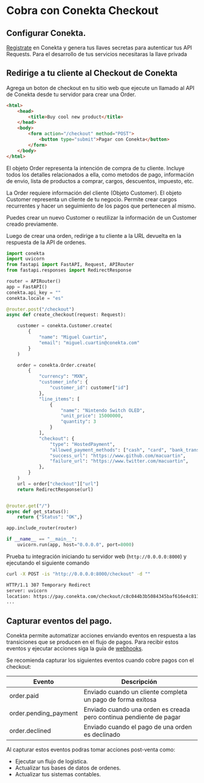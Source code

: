 # Cobra con Conekta Checkout

## Configurar Conekta.
[Registrate](https://panel.conekta.com) en Conekta y genera tus llaves secretas para autenticar tus API Requests. Para el desarrollo de tus servicios necesitaras la llave privada

## Redirige a tu cliente al Checkout de Conekta

Agrega un boton de checkout en tu sitio web que ejecute un llamado al API de Conekta desde tu servidor para crear una Order.

```html
<html>
	<head>
		<title>Buy cool new product</title>
	</head>   
	<body>
		<form action="/checkout" method="POST">
			<button type="submit">Pagar con Conekta</button>
		</form>   
	</body>
</html>
```

El objeto Order representa la intención de compra de tu cliente. Incluye todos los detalles relacionados a ella, como metodos de pago, información de envio, lista de productos a comprar, cargos, descuentos, impuesto, etc.

La Order requiere información del cliente (Objeto Customer). El objeto Customer representa un cliente de tu negocio. Permite crear cargos recurrentes y hacer un seguimiento de los pagos que pertenecen al mismo.

Puedes crear un nuevo Customer o reutilizar la información de un Customer creado previamente.

Luego de crear una orden, redirige a tu cliente a la URL devuelta en la respuesta de la API de ordenes.

```python
import conekta
import uvicorn
from fastapi import FastAPI, Request, APIRouter
from fastapi.responses import RedirectResponse

router = APIRouter()
app = FastAPI()
conekta.api_key = ""
conekta.locale = "es"

@router.post("/checkout")
async def create_checkout(request: Request):

    customer = conekta.Customer.create(
        {
            "name": "Miguel Cuartin",
            "email": "miguel.cuartin@conekta.com"
        }
    )

    order = conekta.Order.create(
        {
            "currency": "MXN",
            "customer_info": {
                "customer_id": customer["id"]
            },
            "line_items": [
                {
                    "name": "Nintendo Switch OLED",
                    "unit_price": 15000000,
                    "quantity": 3
                }
            ],
            "checkout": {
                "type": "HostedPayment",
                "allowed_payment_methods": ["cash", "card", "bank_transfer"],
                "success_url": "https://www.github.com/macuartin",
                "failure_url": "https://www.twitter.com/macuartin",
            },
	    }
    )
    url = order["checkout"]["url"]
    return RedirectResponse(url)


@router.get("/")
async def get_status():
    return {"Status": "OK",}

app.include_router(router)

if __name__ == "__main__":
    uvicorn.run(app, host="0.0.0.0", port=8000)
```

Prueba tu integración iniciando tu servidor web (`http://0.0.0.0:8000`) y ejecutando el siguiente comando

```bash
curl -X POST -is "http://0.0.0.0:8000/checkout" -d ""
```

```bash
HTTP/1.1 307 Temporary Redirect
server: uvicorn
location: https://pay.conekta.com/checkout/c8c044b3b5084345baf616e4c811e021
...
```

## Capturar eventos del pago.

Conekta permite automatizar acciones enviando eventos en respuesta a las transiciones que se producen en el flujo de pagos. Para recibir estos eventos y ejecutar acciones siga la guía de [webhooks](payments/after-payments/handling-payment-events).

Se recomienda capturar los siguientes eventos cuando cobre pagos con el checkout:

|Evento|Descripción|
|---|---|
|order.paid |Enviado cuando un cliente completa un pago de forma exitosa|
|order.pending_payment|Enviado cuando una orden es creada pero continua pendiente de pagar|
|order.declined|Enviado cuando el pago de una orden es declinado|

Al capturar estos eventos podras tomar acciones post-venta como:
* Ejecutar un flujo de logistica.
* Actualizar tus bases de datos de ordenes.
* Actualizar tus sistemas contables.